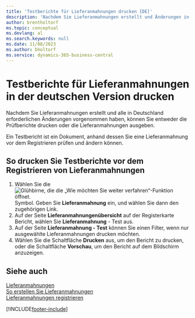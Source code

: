 ```yaml
---
title: 'Testberichte für Lieferanmahnungen drucken [DE]'
description: 'Nachdem Sie Lieferanmahnungen erstellt und Änderungen in Deutschland vorgenommen haben, können Sie entweder die Prüfberichte drucken oder die Lieferanmahnungen ausgeben.'
author: brentholtorf
ms.topic: conceptual
ms.devlang: al
ms.search.keywords: null
ms.date: 11/08/2023
ms.author: bholtorf
ms.service: dynamics-365-business-central
---
```

# <a name="print-test-reports-for-delivery-reminders-in-the-german-version"></a>Testberichte für Lieferanmahnungen in der deutschen Version drucken

Nachdem Sie Lieferanmahnungen erstellt und alle in Deutschland erforderlichen Änderungen vorgenommen haben, können Sie entweder die Prüfberichte drucken oder die Lieferanmahnungen ausgeben.  

Ein Testbericht ist ein Dokument, anhand dessen Sie eine Lieferanmahnung vor dem Registrieren prüfen und ändern können.  

## <a name="to-print-test-reports-before-issuing-delivery-reminders"></a>So drucken Sie Testberichte vor dem Registrieren von Lieferanmahnungen

1.  Wählen Sie die ![Glühbirne, die die „Wie möchten Sie weiter verfahren“-Funktion öffnet.](../../media/ui-search/search_small.png "Sagen Sie mir, was Sie tun wollen") Symbol. Geben Sie **Lieferanmahnung** ein, und wählen Sie dann den zugehörigen Link.  
2.  Auf der Seite **Lieferanmahnungenübersicht** auf der Registerkarte Bericht, wählen Sie **Lieferanmahnung** - Test aus.  
3.  Auf der Seite **Lieferanmahnung - Test** können Sie einen Filter, wenn nur ausgewählte Lieferanmahnungen drucken möchten.  
4.  Wählen Sie die Schaltfläche **Drucken** aus, um den Bericht zu drucken, oder die Schaltfläche **Vorschau**, um den Bericht auf dem Bildschirm anzuzeigen.  

## <a name="see-also"></a>Siehe auch
 [Lieferanmahnungen](delivery-reminders.md)   
 [So erstellen Sie Lieferanmahnungen](how-to-generate-delivery-reminders.md)   
 [Lieferanmahnungen registrieren](how-to-issue-delivery-reminders.md)


[!INCLUDE[footer-include](../../includes/footer-banner.md)]

